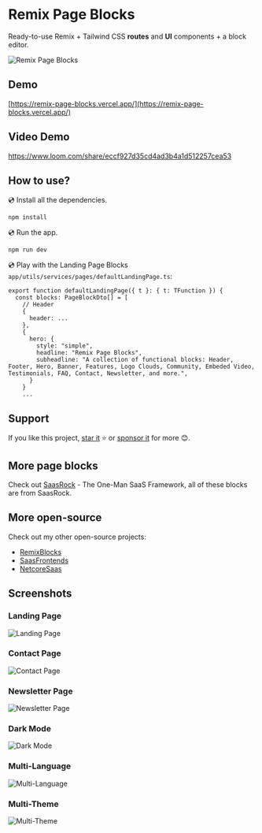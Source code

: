 # Remix Page Blocks

Ready-to-use Remix + Tailwind CSS **routes** and **UI** components + a block editor.

![Remix Page Blocks](https://yahooder.sirv.com/remixblocks/page-blocks/cover.png)

## Demo

[https://remix-page-blocks.vercel.app/](https://remix-page-blocks.vercel.app/)

## Video Demo

https://www.loom.com/share/eccf927d35cd4ad3b4a1d512257cea53

## How to use?

💿 Install all the dependencies.

```
npm install
```

💿 Run the app.

```
npm run dev
```

💿 Play with the Landing Page Blocks `app/utils/services/pages/defaultLandingPage.ts`:

```tsx
export function defaultLandingPage({ t }: { t: TFunction }) {
  const blocks: PageBlockDto[] = [
    // Header
    {
      header: ...
    },
    {
      hero: {
        style: "simple",
        headline: "Remix Page Blocks",
        subheadline: "A collection of functional blocks: Header, Footer, Hero, Banner, Features, Logo Clouds, Community, Embeded Video, Testimonials, FAQ, Contact, Newsletter, and more.",
      }
    }
    ...
```

## Support

If you like this project, [star it](https://github.com/AlexandroMtzG/remix-page-blocks) ⭐ or [sponsor it](https://github.com/sponsors/AlexandroMtzG) for more 😊.

## More page blocks

Check out [SaasRock](http://saasrock.com/?ref=remix-page-blocks-readme) - The One-Man SaaS Framework, all of these blocks are from SaasRock.

## More open-source

Check out my other open-source projects:

- [RemixBlocks](https://github.com/AlexandroMtzG/remix-blocks)
- [SaasFrontends](https://saasfrontends.com/)
- [NetcoreSaas](https://netcoresaas.com/)

## Screenshots

### Landing Page

![Landing Page](https://yahooder.sirv.com/remixblocks/page-blocks/landing.png)

### Contact Page

![Contact Page](https://yahooder.sirv.com/remixblocks/page-blocks/contact.png)

### Newsletter Page

![Newsletter Page](https://yahooder.sirv.com/remixblocks/page-blocks/newsletter.png)

### Dark Mode

![Dark Mode](https://yahooder.sirv.com/remixblocks/page-blocks/dark-mode.png)

### Multi-Language

![Multi-Language](https://yahooder.sirv.com/remixblocks/page-blocks/multi-language.png)

### Multi-Theme

![Multi-Theme](https://yahooder.sirv.com/remixblocks/page-blocks/multi-theme.png)
